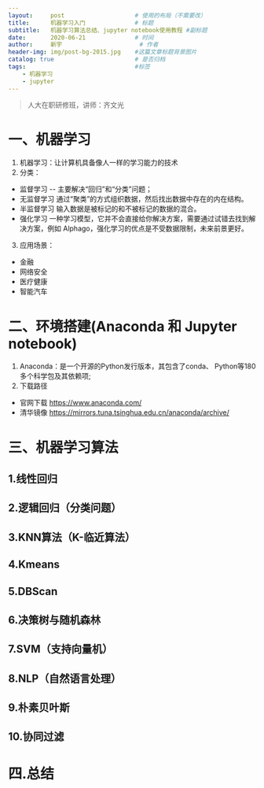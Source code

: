 ```yaml
---
layout:     post                    # 使用的布局（不需要改）
title:      机器学习入门              # 标题 
subtitle:   机器学习算法总结、jupyter notebook使用教程 #副标题
date:       2020-06-21              # 时间
author:     新宇                      # 作者
header-img: img/post-bg-2015.jpg    #这篇文章标题背景图片
catalog: true                       # 是否归档
tags:                               #标签
    - 机器学习
    - jupyter
---
```


>人大在职研修班，讲师：齐文光

# 一、机器学习
1. 机器学习：让计算机具备像人一样的学习能力的技术
2. 分类：
- 监督学习
	-- 主要解决“回归”和“分类”问题；
- 无监督学习
 	通过“聚类”的方式组织数据，然后找出数据中存在的内在结构。
- 半监督学习
	输入数据是被标记的和不被标记的数据的混合。
- 强化学习
	一种学习模型，它并不会直接给你解决方案，需要通过试错去找到解决方案，例如 Alphago，强化学习的优点是不受数据限制，未来前景更好。
3. 应用场景：
- 金融
- 网络安全
- 医疗健康
- 智能汽车

# 二、环境搭建(Anaconda 和 Jupyter notebook)

1. Anaconda：是一个开源的Python发行版本，其包含了conda、 Python等180多个科学包及其依赖项;
2. 下载路径 
- 官网下载 https://www.anaconda.com/
- 清华镜像 https://mirrors.tuna.tsinghua.edu.cn/anaconda/archive/

# 三、机器学习算法
## 1.线性回归
## 2.逻辑回归（分类问题）
## 3.KNN算法（K-临近算法）
## 4.Kmeans
## 5.DBScan
## 6.决策树与随机森林
## 7.SVM（支持向量机）
## 8.NLP（自然语言处理）
## 9.朴素贝叶斯
## 10.协同过滤

# 四.总结